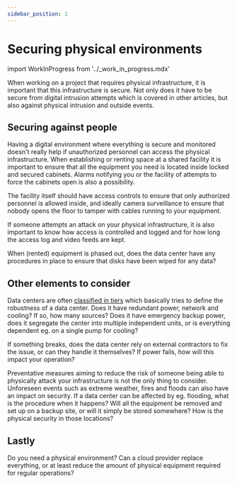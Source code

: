 ```yaml
---
sidebar_position: 1
---
```


# Securing physical environments

import WorkInProgress from '../_work_in_progress.mdx'

<WorkInProgress />

When working on a project that requires physical infrastructure, it is important that this infrastructure is secure. Not only does it have to be secure from digital intrusion attempts which is covered in other articles, but also against physical intrusion and outside events.

## Securing against people
Having a digital environment where everything is secure and monitored doesn't really help if unauthorized personnel can access the physical infrastructure. When establishing or renting space at a shared facility it is important to ensure that all the equipment you need is located inside locked and secured cabinets. Alarms notifying you or the facility of attempts to force the cabinets open is also a possibility. 

The facility itself should have access controls to ensure that only authorized personnel is allowed inside, and ideally camera surveillance to ensure that nobody opens the floor to tamper with cables running to your equipment. 

If someone attempts an attack on your physical infrastructure, it is also important to know how access is controlled and logged and for how long the access log and video feeds are kept. 

When (rented) equipment is phased out, does the data center have any procedures in place to ensure that disks have been wiped for any data? 

## Other elements to consider

Data centers are often [classified in tiers](https://uptimeinstitute.com/tiers) which basically tries to define the robustness of a data center. Does it have redundant power, network and cooling? If so, how many sources? Does it have emergency backup power, does it segregate the center into multiple independent units, or is everything dependent eg. on a single pump for cooling? 

If something breaks, does the data center rely on external contractors to fix the issue, or can they handle it themselves? 
If power fails, how will this impact your operation?

Preventative measures aiming to reduce the risk of someone being able to physically attack your infrastructure is not the only thing to consider. Unforeseen events such as extreme weather, fires and floods can also have an impact on security. If a data center can be affected by eg. flooding, what is the procedure when it happens? Will all the equipment be removed and set up on a backup site, or will it simply be stored somewhere? How is the physical security in those locations? 

## Lastly

Do you need a physical environment? Can a cloud provider replace everything, or at least reduce the amount of physical equipment required for regular operations? 